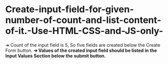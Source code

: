 # Create-input-field-for-given-number-of-count-and-list-content-of-it.-Use-HTML-CSS-and-JS-only-
➔ Count of the input field is 5, So five fields are created below the Create Form button. <b>
➔ Values of the created input field should be listed in the Input Values Section below the submit button.
